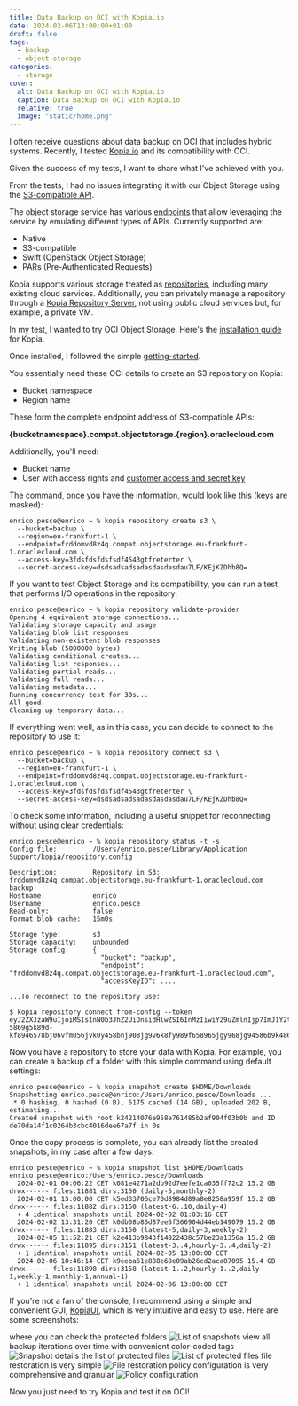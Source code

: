 ```yaml
---
title: Data Backup on OCI with Kopia.io
date: 2024-02-06T13:00:00+01:00
draft: false
tags:
  - backup
  - object storage
categories:
  - storage
cover:
  alt: Data Backup on OCI with Kopia.io
  caption: Data Backup on OCI with Kopia.io
  relative: true
  image: "static/home.png"
---
```


I often receive questions about data backup on OCI that includes hybrid systems. Recently, I tested [Kopia.io](kopia.io) and its compatibility with OCI.

Given the success of my tests, I want to share what I've achieved with you.

From the tests, I had no issues integrating it with our Object Storage using the [S3-compatible API](https://docs.oracle.com/en-us/iaas/Content/Object/Tasks/s3compatibleapi.htm).

The object storage service has various [endpoints](https://docs.oracle.com/en-us/iaas/Content/Object/Concepts/dedicatedendpoints.htm) that allow leveraging the service by emulating different types of APIs. Currently supported are:

- Native
- S3-compatible
- Swift (OpenStack Object Storage)
- PARs (Pre-Authenticated Requests)

Kopia supports various storage treated as [repositories](https://kopia.io/docs/repositories/), including many existing cloud services. Additionally, you can privately manage a repository through a [Kopia Repository Server](https://kopia.io/docs/repository-server/), not using public cloud services but, for example, a private VM.

In my test, I wanted to try OCI Object Storage. Here's the [installation guide](https://kopia.io/docs/installation/) for Kopia.

Once installed, I followed the simple [getting-started](https://kopia.io/docs/getting-started/).

You essentially need these OCI details to create an S3 repository on Kopia:

- Bucket namespace
- Region name

These form the complete endpoint address of S3-compatible APIs:

**{bucketnamespace}.compat.objectstorage.{region}.oraclecloud.com**

Additionally, you'll need:

- Bucket name
- User with access rights and [customer access and secret key](https://docs.oracle.com/en-us/iaas/Content/Identity/Tasks/managingcredentials.htm#Working2)

The command, once you have the information, would look like this (keys are masked):

```console
enrico.pesce@enrico ~ % kopia repository create s3 \
  --bucket=backup \
  --region=eu-frankfurt-1 \
  --endpoint=frddomvd8z4q.compat.objectstorage.eu-frankfurt-1.oraclecloud.com \
  --access-key=3fdsfdsfdsfsdf4543gtfreterter \
  --secret-access-key=dsdsadsadsadasdasdasdau7LF/KEjKZDhb8Q=
```

If you want to test Object Storage and its compatibility, you can run a test that performs I/O operations in the repository:

```console
enrico.pesce@enrico ~ % kopia repository validate-provider
Opening 4 equivalent storage connections...
Validating storage capacity and usage
Validating blob list responses
Validating non-existent blob responses
Writing blob (5000000 bytes)
Validating conditional creates...
Validating list responses...
Validating partial reads...
Validating full reads...
Validating metadata...
Running concurrency test for 30s...
All good.
Cleaning up temporary data...
```

If everything went well, as in this case, you can decide to connect to the repository to use it:

```console
enrico.pesce@enrico ~ % kopia repository connect s3 \
  --bucket=backup \
  --region=eu-frankfurt-1 \
  --endpoint=frddomvd8z4q.compat.objectstorage.eu-frankfurt-1.oraclecloud.com \
  --access-key=3fdsfdsfdsfsdf4543gtfreterter \
  --secret-access-key=dsdsadsadsadasdasdasdau7LF/KEjKZDhb8Q=
```

To check some information, including a useful snippet for reconnecting without using clear credentials:

```console
enrico.pesce@enrico ~ % kopia repository status -t -s
Config file:         /Users/enrico.pesce/Library/Application Support/kopia/repository.config

Description:         Repository in S3: frddomvd8z4q.compat.objectstorage.eu-frankfurt-1.oraclecloud.com backup
Hostname:            enrico
Username:            enrico.pesce
Read-only:           false
Format blob cache:   15m0s

Storage type:        s3
Storage capacity:    unbounded
Storage config:      {
                       "bucket": "backup",
                       "endpoint": "frddomvd8z4q.compat.objectstorage.eu-frankfurt-1.oraclecloud.com",
                       "accessKeyID": ....

...To reconnect to the repository use:

$ kopia repository connect from-config --token eyJ2ZXJzaW9uIjoiMSIsInN0b3JhZ2UiOnsidHlwZSI6InMzIiwiY29uZmlnIjp7ImJ1Y2tldCI6ImJhY2t1cCIsImVuZHBvaW50IjoiZnJkZG9tdmQ4ejRxLmNvbXBhdC5vYmplY3RzdG9yYWdlLmVdsgfdsgdfsgfdsgo537hn9058jg9v-5869g5k89d-kf8946578bj06vfm056jvk0y458bnj908jg9v6k8fy989f658965jgy968jg94586b9k4869g84y6hgb8j69b8hj69hk8g95687h969bmtiomgufiunfbter
```

Now you have a repository to store your data with Kopia. For example, you can create a backup of a folder with this simple command using default settings:

```console
enrico.pesce@enrico ~ % kopia snapshot create $HOME/Downloads
Snapshotting enrico.pesce@enrico:/Users/enrico.pesce/Downloads ...
 * 0 hashing, 0 hashed (0 B), 5175 cached (14 GB), uploaded 202 B, estimating...
Created snapshot with root k24214076e958e761485b2af904f03b0b and ID de70da14f1c0264b3cbc4016dee67a7f in 0s
```

Once the copy process is complete, you can already list the created snapshots, in my case after a few days:

```console
enrico.pesce@enrico ~ % kopia snapshot list $HOME/Downloads
enrico.pesce@enrico:/Users/enrico.pesce/Downloads
  2024-02-01 00:06:22 CET k081e4271a2db92d7eefe1ca035ff72c2 15.2 GB drwx------ files:11881 dirs:3150 (daily-5,monthly-2)
  2024-02-01 15:00:00 CET k5ed33706ce70d8984d89a8e8258a959f 15.2 GB drwx------ files:11882 dirs:3150 (latest-6..10,daily-4)
  + 4 identical snapshots until 2024-02-02 01:03:16 CET
  2024-02-02 13:31:20 CET k0db08b85d87ee5f366904d44eb149079 15.2 GB drwx------ files:11883 dirs:3150 (latest-5,daily-3,weekly-2)
  2024-02-05 11:52:21 CET k2e413b9843f14822438c57be23a1356a 15.2 GB drwx------ files:11895 dirs:3151 (latest-3..4,hourly-3..4,daily-2)
  + 1 identical snapshots until 2024-02-05 13:00:00 CET
  2024-02-06 10:46:14 CET k9eeba61e888e68e09ab26cd2aca07095 15.4 GB drwx------ files:11898 dirs:3158 (latest-1..2,hourly-1..2,daily-1,weekly-1,monthly-1,annual-1)
  + 1 identical snapshots until 2024-02-06 13:00:00 CET
```

If you're not a fan of the console, I recommend using a simple and convenient GUI, [KopiaUI](https://github.com/kopia/kopia/releases/tag/v0.15.0), which is very intuitive and easy to use. Here are some screenshots:

where you can check the protected folders
![List of snapshots](static/home.png "List of snapshots")
view all backup iterations over time with convenient color-coded tags
![Snapshot details](static/snapshots.png "Snapshot details")
the list of protected files
![List of protected files](static/files.png "List of files")
file restoration is very simple
![File restoration](static/filesripristino.png "File restoration")
policy configuration is very comprehensive and granular
![Policy configuration](static/policy.png "Policy configuration")

Now you just need to try Kopia and test it on OCI!
